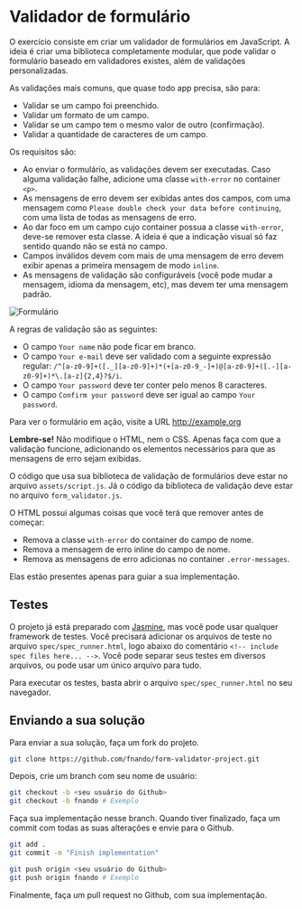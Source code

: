 # Validador de formulário

O exercício consiste em criar um validador de formulários em JavaScript. A ideia é criar uma biblioteca completamente modular, que pode validar o formulário baseado em validadores existes, além de validações personalizadas.

As validações mais comuns, que quase todo app precisa, são para:

* Validar se um campo foi preenchido.
* Validar um formato de um campo.
* Validar se um campo tem o mesmo valor de outro (confirmação).
* Validar a quantidade de caracteres de um campo.

Os requisitos são:

* Ao enviar o formulário, as validações devem ser executadas. Caso alguma validação falhe, adicione uma classe `with-error` no container `<p>`.
* As mensagens de erro devem ser exibidas antes dos campos, com uma mensagem como `Please double check your data before continuing`, com uma lista de todas as mensagens de erro.
* Ao dar foco em um campo cujo container possua a classe `with-error`, deve-se remover esta classe. A ideia é que a indicação visual só faz sentido quando não se está no campo.
* Campos inválidos devem com mais de uma mensagem de erro devem exibir apenas a primeira mensagem de modo `inline`.
* As mensagens de validação são configuráveis (você pode mudar a mensagem, idioma da mensagem, etc), mas devem ter uma mensagem padrão.

![Formulário](https://dl.dropboxusercontent.com/s/nom8gr6kez5ees1/2014-03-15%20at%2010.06.png)

A regras de validação são as seguintes:

* O campo `Your name` não pode ficar em branco.
* O campo `Your e-mail` deve ser validado com a seguinte expressão regular: `/^[a-z0-9]+([._][a-z0-9]+)*(+[a-z0-9_-]+)@[a-z0-9]+([.-][a-z0-9]+)*\.[a-z]{2,4}?$/i`.
* O campo `Your password` deve ter conter pelo menos 8 caracteres.
* O campo `Confirm your password` deve ser igual ao campo `Your password`.

Para ver o formulário em ação, visite a URL <http://example.org>

**Lembre-se!** Não modifique o HTML, nem o CSS. Apenas faça com que a validação funcione, adicionando os elementos necessários para que as mensagens de erro sejam exibidas.

O código que usa sua biblioteca de validação de formulários deve estar no arquivo `assets/script.js`. Já o código da biblioteca de validação deve estar no arquivo `form_validator.js`.

O HTML possui algumas coisas que você terá que remover antes de começar:

* Remova a classe `with-error` do container do campo de nome.
* Remova a mensagem de erro inline do campo de nome.
* Remova as mensagens de erro adicionas no container `.error-messages`.

Elas estão presentes apenas para guiar a sua implementação.

## Testes

O projeto já está preparado com [Jasmine](http://jasmine.github.io), mas você pode usar qualquer framework de testes. Você precisará adicionar os arquivos de teste no arquivo `spec/spec_runner.html`, logo abaixo do comentário `<!-- include spec files here... -->`. Você pode separar seus testes em diversos arquivos, ou pode usar um único arquivo para tudo.

Para executar os testes, basta abrir o arquivo `spec/spec_runner.html` no seu navegador.

## Enviando a sua solução

Para enviar a sua solução, faça um fork do projeto.

```bash
git clone https://github.com/fnando/form-validator-project.git
```

Depois, crie um branch com seu nome de usuário:

```bash
git checkout -b <seu usuário do Github>
git checkout -b fnando # Exemplo
```

Faça sua implementação nesse branch. Quando tiver finalizado, faça um commit com todas as suas alterações e envie para o Github.

```bash
git add .
git commit -m "Finish implementation"

git push origin <seu usuário do Github>
git push origin fnando # Exemplo
```

Finalmente, faça um pull request no Github, com sua implementação.

